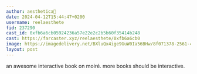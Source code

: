 ```yaml
---
author: aesthetica🎩
date: 2024-04-12T15:44:47+0200
username: reelaesthete
fid: 237290
cast_id: 0xfb6a6cb05924236a57e22e2c2b5b60f35414b248
cast: https://farcaster.xyz/reelaesthete/0xfb6a6cb0
image: https://imagedelivery.net/BXluQx4ige9GuW0Ia56BHw/8f071378-2561-467e-6ad7-0300f2d89f00/original
layout: post
---
```


an awesome interactive book on moiré. more books should be interactive.

<img src='https://imagedelivery.net/BXluQx4ige9GuW0Ia56BHw/8f071378-2561-467e-6ad7-0300f2d89f00/original' alt='' referrerpolicy='no-referrer'/>
